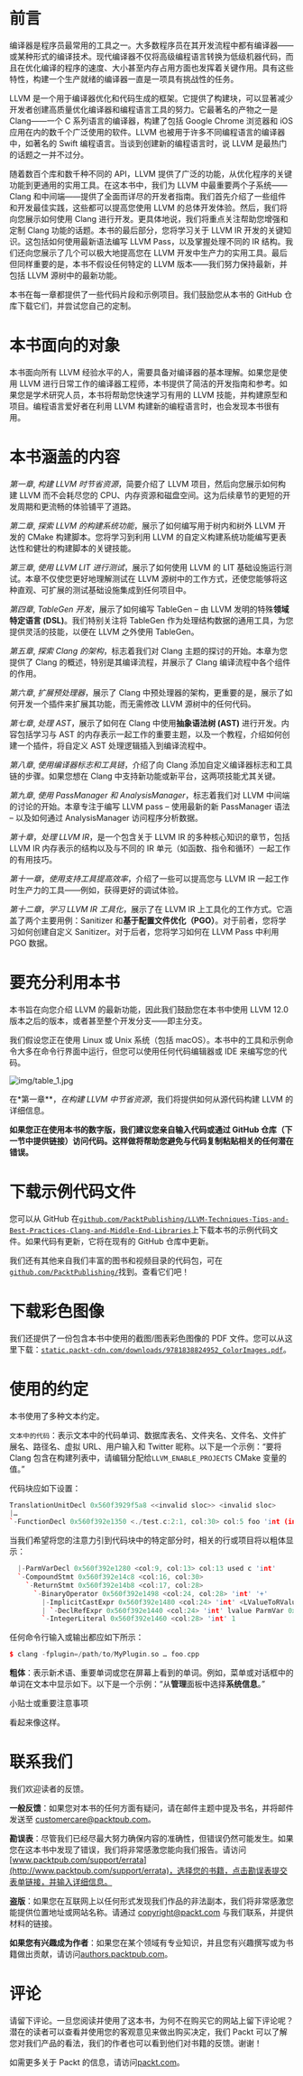 # 前言

编译器是程序员最常用的工具之一。大多数程序员在其开发流程中都有编译器——或某种形式的编译技术。现代编译器不仅将高级编程语言转换为低级机器代码，而且在优化编译的程序的速度、大小甚至内存占用方面也发挥着关键作用。具有这些特性，构建一个生产就绪的编译器一直是一项具有挑战性的任务。

LLVM 是一个用于编译器优化和代码生成的框架。它提供了构建块，可以显著减少开发者创建高质量优化编译器和编程语言工具的努力。它最著名的产物之一是 Clang——一个 C 系列语言的编译器，构建了包括 Google Chrome 浏览器和 iOS 应用在内的数千个广泛使用的软件。LLVM 也被用于许多不同编程语言的编译器中，如著名的 Swift 编程语言。当谈到创建新的编程语言时，说 LLVM 是最热门的话题之一并不过分。

随着数百个库和数千种不同的 API，LLVM 提供了广泛的功能，从优化程序的关键功能到更通用的实用工具。在这本书中，我们为 LLVM 中最重要两个子系统——Clang 和中间端——提供了全面而详尽的开发者指南。我们首先介绍了一些组件和开发最佳实践，这些都可以提高您使用 LLVM 的总体开发体验。然后，我们将向您展示如何使用 Clang 进行开发。更具体地说，我们将重点关注帮助您增强和定制 Clang 功能的话题。本书的最后部分，您将学习关于 LLVM IR 开发的关键知识。这包括如何使用最新语法编写 LLVM Pass，以及掌握处理不同的 IR 结构。我们还向您展示了几个可以极大地提高您在 LLVM 开发中生产力的实用工具。最后但同样重要的是，本书不假设任何特定的 LLVM 版本——我们努力保持最新，并包括 LLVM 源树中的最新功能。

本书在每一章都提供了一些代码片段和示例项目。我们鼓励您从本书的 GitHub 仓库下载它们，并尝试您自己的定制。

# 本书面向的对象

本书面向所有 LLVM 经验水平的人，需要具备对编译器的基本理解。如果您是使用 LLVM 进行日常工作的编译器工程师，本书提供了简洁的开发指南和参考。如果您是学术研究人员，本书将帮助您快速学习有用的 LLVM 技能，并构建原型和项目。编程语言爱好者在利用 LLVM 构建新的编程语言时，也会发现本书很有用。

# 本书涵盖的内容

*第一章*, *构建 LLVM 时节省资源*，简要介绍了 LLVM 项目，然后向您展示如何构建 LLVM 而不会耗尽您的 CPU、内存资源和磁盘空间。这为后续章节的更短的开发周期和更流畅的体验铺平了道路。

*第二章*, *探索 LLVM 的构建系统功能*，展示了如何编写用于树内和树外 LLVM 开发的 CMake 构建脚本。您将学习到利用 LLVM 的自定义构建系统功能编写更表达性和健壮的构建脚本的关键技能。

*第三章*, *使用 LLVM LIT 进行测试*，展示了如何使用 LLVM 的 LIT 基础设施运行测试。本章不仅使您更好地理解测试在 LLVM 源树中的工作方式，还使您能够将这种直观、可扩展的测试基础设施集成到任何项目中。

*第四章*, *TableGen 开发*，展示了如何编写 TableGen – 由 LLVM 发明的特殊**领域特定语言 (DSL)**。我们特别关注将 TableGen 作为处理结构数据的通用工具，为您提供灵活的技能，以便在 LLVM 之外使用 TableGen。

*第五章*, *探索 Clang 的架构*，标志着我们对 Clang 主题的探讨的开始。本章为您提供了 Clang 的概述，特别是其编译流程，并展示了 Clang 编译流程中各个组件的作用。

*第六章*, *扩展预处理器*，展示了 Clang 中预处理器的架构，更重要的是，展示了如何开发一个插件来扩展其功能，而无需修改 LLVM 源树中的任何代码。

*第七章*, *处理 AST*，展示了如何在 Clang 中使用**抽象语法树 (AST)** 进行开发。内容包括学习与 AST 的内存表示一起工作的重要主题，以及一个教程，介绍如何创建一个插件，将自定义 AST 处理逻辑插入到编译流程中。

*第八章*, *使用编译器标志和工具链*，介绍了向 Clang 添加自定义编译器标志和工具链的步骤。如果您想在 Clang 中支持新功能或新平台，这两项技能尤其关键。

*第九章*, *使用 PassManager 和 AnalysisManager*，标志着我们对 LLVM 中间端的讨论的开始。本章专注于编写 LLVM pass – 使用最新的新 PassManager 语法 – 以及如何通过 AnalysisManager 访问程序分析数据。

*第十章*，*处理 LLVM IR*，是一个包含关于 LLVM IR 的多种核心知识的章节，包括 LLVM IR 内存表示的结构以及与不同的 IR 单元（如函数、指令和循环）一起工作的有用技巧。

*第十一章*，*使用支持工具提高效率*，介绍了一些可以提高您与 LLVM IR 一起工作时生产力的工具——例如，获得更好的调试体验。

*第十二章*，*学习 LLVM IR 工具化*，展示了在 LLVM IR 上工具化的工作方式。它涵盖了两个主要用例：Sanitizer 和**基于配置文件优化（PGO）**。对于前者，您将学习如何创建自定义 Sanitizer。对于后者，您将学习如何在 LLVM Pass 中利用 PGO 数据。

# 要充分利用本书

本书旨在向您介绍 LLVM 的最新功能，因此我们鼓励您在本书中使用 LLVM 12.0 版本之后的版本，或者甚至整个开发分支——即主分支。

我们假设您正在使用 Linux 或 Unix 系统（包括 macOS）。本书中的工具和示例命令大多在命令行界面中运行，但您可以使用任何代码编辑器或 IDE 来编写您的代码。

![img/table_1.jpg](img/table_1.jpg)

在*第一章**，*在构建 LLVM 中节省资源*，我们将提供如何从源代码构建 LLVM 的详细信息。

**如果您正在使用本书的数字版，我们建议您亲自输入代码或通过 GitHub 仓库（下一节中提供链接）访问代码。这样做将帮助您避免与代码复制粘贴相关的任何潜在错误。**

# 下载示例代码文件

您可以从 GitHub 在[`github.com/PacktPublishing/LLVM-Techniques-Tips-and-Best-Practices-Clang-and-Middle-End-Libraries`](https://github.com/PacktPublishing/LLVM-Techniques-Tips-and-Best-Practices-Clang-and-Middle-End-Libraries)上下载本书的示例代码文件。如果代码有更新，它将在现有的 GitHub 仓库中更新。

我们还有其他来自我们丰富的图书和视频目录的代码包，可在[`github.com/PacktPublishing/`](https://github.com/PacktPublishing/)找到。查看它们吧！

# 下载彩色图像

我们还提供了一份包含本书中使用的截图/图表彩色图像的 PDF 文件。您可以从这里下载：[`static.packt-cdn.com/downloads/9781838824952_ColorImages.pdf`](https://static.packt-cdn.com/downloads/9781838824952_ColorImages.pdf)。

# 使用的约定

本书使用了多种文本约定。

`文本中的代码`：表示文本中的代码单词、数据库表名、文件夹名、文件名、文件扩展名、路径名、虚拟 URL、用户输入和 Twitter 昵称。以下是一个示例：“要将 Clang 包含在构建列表中，请编辑分配给`LLVM_ENABLE_PROJECTS` CMake 变量的值。”

代码块应如下设置：

```cpp
TranslationUnitDecl 0x560f3929f5a8 <<invalid sloc>> <invalid sloc>
|…
`-FunctionDecl 0x560f392e1350 <./test.c:2:1, col:30> col:5 foo 'int (int)'
```

当我们希望将您的注意力引到代码块中的特定部分时，相关的行或项目将以粗体显示：

```cpp
  |-ParmVarDecl 0x560f392e1280 <col:9, col:13> col:13 used c 'int'
  `-CompoundStmt 0x560f392e14c8 <col:16, col:30>
    `-ReturnStmt 0x560f392e14b8 <col:17, col:28>
      `-BinaryOperator 0x560f392e1498 <col:24, col:28> 'int' '+'
        |-ImplicitCastExpr 0x560f392e1480 <col:24> 'int' <LValueToRValue>
        | `-DeclRefExpr 0x560f392e1440 <col:24> 'int' lvalue ParmVar 0x560f392e1280 'c' 'int'
        `-IntegerLiteral 0x560f392e1460 <col:28> 'int' 1
```

任何命令行输入或输出都应如下所示：

```cpp
$ clang -fplugin=/path/to/MyPlugin.so … foo.cpp
```

**粗体**：表示新术语、重要单词或您在屏幕上看到的单词。例如，菜单或对话框中的单词在文本中显示如下。以下是一个示例：“从**管理**面板中选择**系统信息**。”

小贴士或重要注意事项

看起来像这样。

# 联系我们

我们欢迎读者的反馈。

**一般反馈**：如果您对本书的任何方面有疑问，请在邮件主题中提及书名，并将邮件发送至 customercare@packtpub.com。

**勘误表**：尽管我们已经尽最大努力确保内容的准确性，但错误仍然可能发生。如果您在这本书中发现了错误，我们将非常感激您能向我们报告。请访问[www.packtpub.com/support/errata](http://www.packtpub.com/support/errata)，选择您的书籍，点击勘误表提交表单链接，并输入详细信息。

**盗版**：如果您在互联网上以任何形式发现我们作品的非法副本，我们将非常感激您能提供位置地址或网站名称。请通过 copyright@packt.com 与我们联系，并提供材料的链接。

**如果您有兴趣成为作者**：如果您在某个领域有专业知识，并且您有兴趣撰写或为书籍做出贡献，请访问[authors.packtpub.com](http://authors.packtpub.com)。

# 评论

请留下评论。一旦您阅读并使用了这本书，为何不在购买它的网站上留下评论呢？潜在的读者可以查看并使用您的客观意见来做出购买决定，我们 Packt 可以了解您对我们产品的看法，我们的作者也可以看到他们对书籍的反馈。谢谢！

如需更多关于 Packt 的信息，请访问[packt.com](http://packt.com)。
